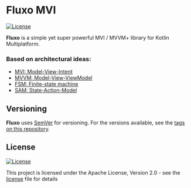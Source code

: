 # Fluxo MVI

[![License](https://img.shields.io/badge/License-Apache%202.0-blue.svg)](LICENSE.md)

**Fluxo** is a simple yet super powerful MVI / MVVM+ library for Kotlin Multiplatform.


### Based on architectural ideas:

- [MVI: Model-View-Intent](http://hannesdorfmann.com/android/model-view-intent/)
- [MVVM: Model-View-ViewModel](https://en.wikipedia.org/wiki/Model%E2%80%93view%E2%80%93viewmodel)
- [FSM: Finite-state machine](https://en.wikipedia.org/wiki/Finite-state_machine)
- [SAM: State-Action-Model](https://sam.js.org/)


## Versioning

**Fluxo** uses [SemVer](http://semver.org/) for versioning. For the versions
available, see the [tags on this repository](/tags).


## License

[![License](https://img.shields.io/badge/License-Apache%202.0-blue.svg)](LICENSE.md)

This project is licensed under the Apache License, Version 2.0 - see the
[license](LICENSE.md) file for details

